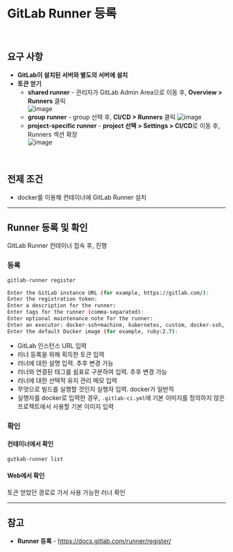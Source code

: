 # GitLab Runner 등록

<br>

## 요구 사항
- **GitLab이 설치된 서버와 별도의 서버에 설치**
- **토큰 얻기**
  - **shared runner** - 관리자가 GitLab Admin Area으로 이동 후, **Overview > Runners** 클릭  
    ![image](https://user-images.githubusercontent.com/46125158/184480031-62867cc6-58fc-4d5a-b9c3-3cba39610aa6.png)
  - **group runner** - group 선택 후, **CI/CD > Runners** 클릭
    ![image](https://user-images.githubusercontent.com/46125158/184480161-b2b4f123-10f0-4a5e-8fb9-792af384726a.png)
  - **project-specific runner** - **project 선택 > Settings > CI/CD**로 이동 후, Runners 섹션 확장  
    ![image](https://user-images.githubusercontent.com/46125158/184480318-5782fe9d-5195-40a0-afa8-a7456dfcdf93.png)

<br>

## 전제 조건
- docker를 이용해 컨테이너에 GitLab Runner 설치

<hr>

## Runner 등록 및 확인
GitLab Runner 컨테이너 접속 후, 진행

### 등록
```bash
gitlab-runner register

Enter the GitLab instance URL (for example, https://gitlab.com/):
Enter the registration token:
Enter a description for the runner:
Enter tags for the runner (comma-separated):
Enter optional maintenance note for the runner:
Enter an executor: docker-ssh+machine, kubernetes, custom, docker-ssh, parallels, ssh, docker, shell, virtualbox, docker+machine:
Enter the default Docker image (for example, ruby:2.7):
```
- GitLab 인스턴스 URL 입력
- 러너 등록을 위해 획득한 토큰 입력
- 러너에 대한 설명 입력. 추후 변경 가능
- 러너와 연결된 태그를 쉼표로 구분하여 입력. 추후 변경 가능
- 러너에 대한 선택적 유지 관리 메모 입력
- 무엇으로 빌드를 실행할 것인지 실행자 입력. docker가 일반적
- 실행자를 docker로 입력한 경우, `.gitlab-ci.yml`에 기본 이미지를 정의하지 않은 프로젝트에서 사용할 기본 이미지 입력

### 확인
#### 컨테이너에서 확인
```bash
gutkab-runner list
```

#### Web에서 확인
토큰 얻었던 경로로 가서 사용 가능한 러너 확인

<hr>

## 참고
- **Runner 등록** - https://docs.gitlab.com/runner/register/
